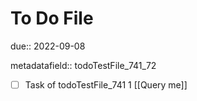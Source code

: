 # To Do File

due:: 2022-09-08

metadatafield:: todoTestFile_741_72

- [ ] Task of todoTestFile_741 1 [[Query me]]
